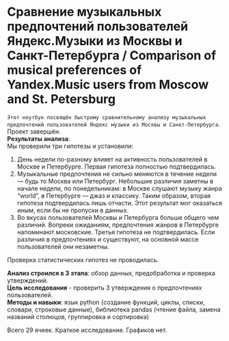 # Сравнение музыкальных предпочтений пользователей Яндекс.Музыки из Москвы и Санкт-Петербурга / Comparison of musical preferences of Yandex.Music users from Moscow and St. Petersburg

`Этот ноутбук посвящён быстрому сравнительному анализу музыкальных предпочтений пользователей Яндекс музыки из Москвы и Санкт-Петербурга`.   
Проект завершён.  
**Результаты анализа**:  
Мы проверили три гипотезы и установили:
1. День недели по-разному влияет на активность пользователей в Москве и Петербурге. Первая гипотеза полностью подтвердилась.  
2. Музыкальные предпочтения не сильно меняются в течение недели — будь то Москва или Петербург. Небольшие различия заметны в начале недели, по понедельникам: в Москве слушают музыку жанра “world”, в Петербурге — джаз и классику. Таким образом, вторая гипотеза подтвердилась лишь отчасти. Этот результат мог оказаться иным, если бы не пропуски в данных.  
3. Во вкусах пользователей Москвы и Петербурга больше общего чем различий. Вопреки ожиданиям, предпочтения жанров в Петербурге напоминают московские. Третья гипотеза не подтвердилась. Если различия в предпочтениях и существуют, на основной массе пользователей они незаметны.  

Проверка статистических гипотез не проводилась.   

**Анализ строился в 3 этапа**: обзор данных, предобработка и проверка утверждений.  
**Цель исследования** - проверить 3 утверждения о предпочтениях пользователей.  
**Методы и навыки**: язык python (создание функций, циклы, списки, словари, строковые данные), библиотека pandas (чтение файла, замена названий столюцов, группировка и сортировка)  
  
Всего 29 ячеек. Краткое исследование. Графиков нет.
